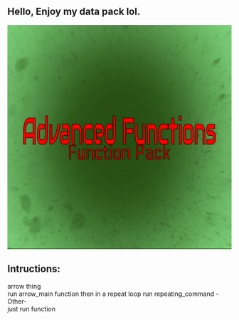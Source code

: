 Hello, Enjoy my data pack lol.
--
![IMAGE](pack.png)

Intructions:
--
arrow thing
<br>
run arrow_main function
then in a repeat loop run repeating_command
-Other-
<br>
just run function <function name>
